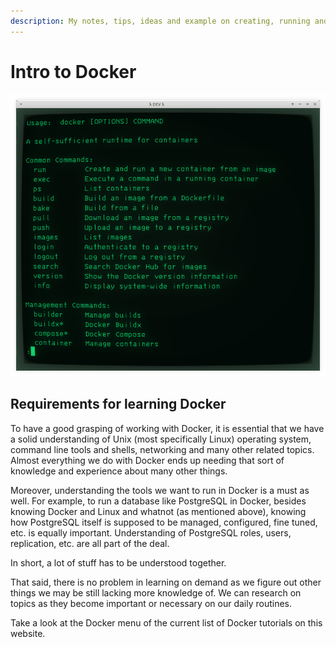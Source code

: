```yaml
---
description: My notes, tips, ideas and example on creating, running and managing docker containers.
---
```


# Intro to Docker


![Docker --help sample in cool-retro-term green](../__assets/docker-help-sample-in-cool-retro-term-green.png)

## Requirements for learning Docker

To have a good grasping of working with Docker, it is essential that we have a solid understanding of Unix (most specifically Linux) operating system, command line tools and shells, networking and many other related topics.
Almost everything we do with Docker ends up needing that sort of knowledge and experience about many other things.

Moreover, understanding the tools we want to run in Docker is a must as well.
For example, to run a database like PostgreSQL in Docker, besides knowing Docker and Linux and whatnot (as mentioned above), knowing how PostgreSQL itself is supposed to be managed, configured, fine tuned, etc. is equally important.
Understanding of PostgreSQL roles, users, replication, etc. are all part of the deal.

In short, a lot of stuff has to be understood together.

That said, there is no problem in learning on demand as we figure out other things we may be still lacking more knowledge of.
We can research on topics as they become important or necessary on our daily routines.

Take a look at the Docker menu of the current list of Docker tutorials on this website.
